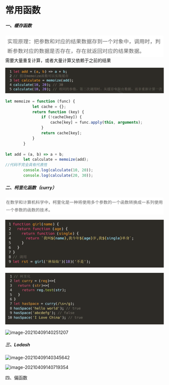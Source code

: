 # 常用函数

##### 一、缓存函数

<img src="常用函数.assets/实现原理.png" alt="实现原理" style="zoom:50%;" align="left"/>

需要大量重复计算，或者大量计算又依赖于之前的结果

![缓存函数](常用函数.assets/缓存函数.png)

```js
let memoize = function (func) {
            let cache = {};
            return function (key) {
                if (!cache[key]) {
                    cache[key] = func.apply(this, arguments);
                }
                return cache[key];
            }
        }

let add = (a, b) => a + b;
        let calculate = memoize(add);
//代码不完全具有代表性
        console.log(calculate(10, 20));
        console.log(calculate(20, 30));
```



##### 二、柯里化函数（curry）

<img src="常用函数.assets/柯里化函数.png" alt="柯里化函数" style="zoom:50%;" />

![柯里化链](常用函数.assets/柯里化.png)

![柯里化函数代码](常用函数.assets/柯里化函数代码.png)

![image-20210409140251207](/Users/zhangjian/Documents/study/1.函数/6.常用函数/常用函数.assets/image-20210409140251207.png)

##### 三、Lodash

![image-20210409140345642](/Users/zhangjian/Documents/study/1.函数/6.常用函数/常用函数.assets/image-20210409140345642.png)

![image-20210409140719354](/Users/zhangjian/Documents/study/1.函数/6.常用函数/常用函数.assets/image-20210409140719354.png)

四、偏函数